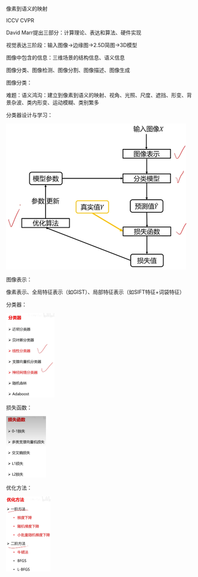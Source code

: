像素到语义的映射

ICCV CVPR

David Marr提出三部分：计算理论、表达和算法、硬件实现

视觉表达三阶段：输入图像→边缘图→2.5D简图→3D模型

图像中包含的信息：三维场景的结构信息、语义信息

图像分类、图像检测、图像分割、图像描述、图像生成



图像分类：

难题：语义鸿沟：建立到像素到语义的映射、视角、光照、尺度、遮挡、形变、背景杂波、类内形变、运动模糊、类别繁多

分类器设计与学习：

<img src="./机器视觉_鲁鹏.assets/image-20240121181649745.png" alt="image-20240121181649745" style="zoom:50%;" />

图像表示：

像素表示、全局特征表示（如GIST）、局部特征表示（如SIFT特征+词袋特征）

分类器：

<img src="./机器视觉_鲁鹏.assets/image-20240121182333183.png" alt="image-20240121182333183" style="zoom:25%;" />

损失函数：

<img src="./机器视觉_鲁鹏.assets/image-20240121182537474.png" alt="image-20240121182537474" style="zoom:25%;" />

优化方法：

<img src="./机器视觉_鲁鹏.assets/image-20240121182458873.png" alt="image-20240121182458873" style="zoom:25%;" />







